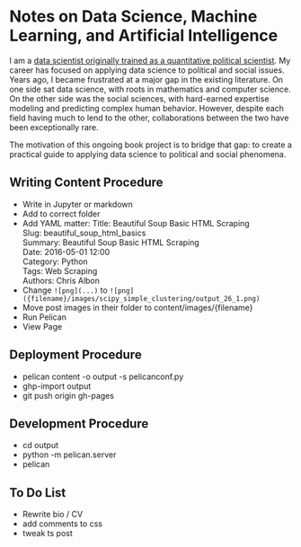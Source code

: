 # Notes on Data Science, Machine Learning, and Artificial Intelligence

I am a [data scientist originally trained as a quantitative political scientist](http://chrisalbon.com/pages/about.html). My career has focused on applying data science to political and social issues. Years ago, I became frustrated at a major gap in the existing literature. On one side sat data science, with roots in mathematics and computer science. On the other side was the social sciences, with hard-earned expertise modeling and predicting complex human behavior. However, despite each field having much to lend to the other, collaborations between the two have been exceptionally rare.

The motivation of this ongoing book project is to bridge that gap: to create a practical guide to applying data science to political and social phenomena.

## Writing Content Procedure
- Write in Jupyter or markdown
- Add to correct folder
- Add YAML matter:
    Title: Beautiful Soup Basic HTML Scraping  
    Slug: beautiful_soup_html_basics  
    Summary: Beautiful Soup Basic HTML Scraping  
    Date: 2016-05-01 12:00  
    Category: Python  
    Tags: Web Scraping    
    Authors: Chris Albon  
- Change `![png](...)` to `![png]({filename}/images/scipy_simple_clustering/output_26_1.png)`
- Move post images in their folder to content/images/{filename}
- Run Pelican
- View Page

## Deployment Procedure

- pelican content -o output -s pelicanconf.py
- ghp-import output
- git push origin gh-pages

## Development Procedure

- cd output
- python -m pelican.server
- pelican

## To Do List

- Rewrite bio / CV
- add comments to css
- tweak ts post
